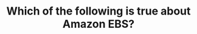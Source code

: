 ---
layout: answer
title: "Which of the following is true about Amazon EBS?"
blurb: "<p>The only incorrect assertion here about Amazon EBS is the idea that EBS volume has Regional scope. That is not correct. An EBS volume has AZ scope. The"
quid: 209
---
